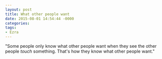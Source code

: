 ```yaml
---
layout: post
title: What other people want
date: 2015-08-01 14:54:44 -0000
categories:
tags:
- Ezra
---
```

"Some people only know what other people want when they see the other people <em>touch</em> something. That's how they know what other people want."
